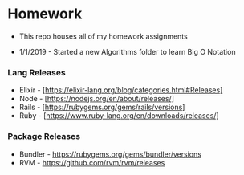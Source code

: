 # Homework

- This repo houses all of my homework assignments

- 1/1/2019 - Started a new Algorithms folder to learn Big O Notation




### Lang Releases

- Elixir - [https://elixir-lang.org/blog/categories.html#Releases]
- Node - [https://nodejs.org/en/about/releases/]
- Rails - [https://rubygems.org/gems/rails/versions]
- Ruby - [https://www.ruby-lang.org/en/downloads/releases/]


### Package Releases

- Bundler - https://rubygems.org/gems/bundler/versions
- RVM - https://github.com/rvm/rvm/releases
